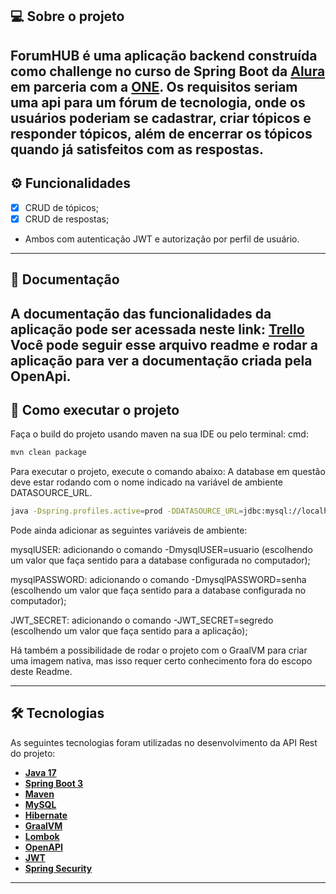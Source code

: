 ## 💻 Sobre o projeto

ForumHUB é uma aplicação backend construída como challenge no curso de Spring Boot da [Alura](https://www.alura.com.br) em parceria com a [ONE](https://www.oracle.com/br/education/oracle-next-education/).
Os requisitos seriam uma api para um fórum de tecnologia, onde os usuários poderiam se cadastrar, criar tópicos e responder tópicos, além de encerrar os tópicos quando já satisfeitos com as respostas.
---

## ⚙️ Funcionalidades

- [x] CRUD de tópicos;
- [x] CRUD de respostas;
- Ambos com autenticação JWT e autorização por perfil de usuário.

---

## 📄 Documentação

A documentação das funcionalidades da aplicação pode ser acessada neste link: <a href="https://trello.com/b/OKIUKgxe/alura-f%C3%B3rum-challenge-one-sprint-01">Trello</a>
Você pode seguir esse arquivo readme e rodar a aplicação para ver a documentação criada pela OpenApi.
---

## 🚀 Como executar o projeto
Faça o build do projeto usando maven na sua IDE ou pelo terminal:
cmd:
```bash
mvn clean package

```
Para executar o projeto, execute o comando abaixo:
A database em questão deve estar rodando com o nome indicado na variável de ambiente DATASOURCE_URL.

```bash
java -Dspring.profiles.active=prod -DDATASOURCE_URL=jdbc:mysql://localhost/FORUMHUB -jar caminho_do_jar.jar
```
Pode ainda adicionar as seguintes variáveis de ambiente:

mysqlUSER: adicionando o comando -DmysqlUSER=usuario (escolhendo um valor que faça sentido para a database configurada no computador);

mysqlPASSWORD: adicionando o comando -DmysqlPASSWORD=senha (escolhendo um valor que faça sentido para a database configurada no computador);

JWT_SECRET: adicionando o comando -JWT_SECRET=segredo (escolhendo um valor que faça sentido para a aplicação);

Há também a possibilidade de rodar o projeto com o GraalVM para criar uma imagem nativa, mas isso requer certo conhecimento fora do escopo deste Readme.
___
## 🛠 Tecnologias

As seguintes tecnologias foram utilizadas no desenvolvimento da API Rest do projeto:

- **[Java 17](https://www.oracle.com/java)**
- **[Spring Boot 3](https://spring.io/projects/spring-boot)**
- **[Maven](https://maven.apache.org)**
- **[MySQL](https://www.mysql.com)**
- **[Hibernate](https://hibernate.org)**
- **[GraalVM](https://www.graalvm.org)**
- **[Lombok](https://projectlombok.org)**
- **[OpenAPI](https://swagger.io)**
- **[JWT](https://jwt.io)**
- **[Spring Security](https://spring.io/projects/spring-security)**

---


